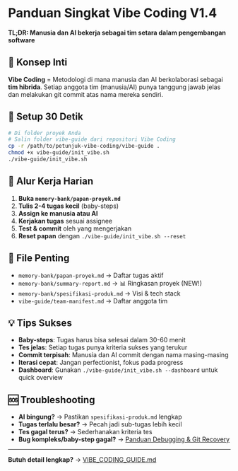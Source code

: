 # Panduan Singkat Vibe Coding V1.4

**TL;DR: Manusia dan AI bekerja sebagai tim setara dalam pengembangan software**

## 🎯 Konsep Inti

**Vibe Coding** = Metodologi di mana manusia dan AI berkolaborasi sebagai **tim hibrida**. Setiap anggota tim (manusia/AI) punya tanggung jawab jelas dan melakukan git commit atas nama mereka sendiri.

## 🚀 Setup 30 Detik

```bash
# Di folder proyek Anda
# Salin folder vibe-guide dari repositori Vibe Coding
cp -r /path/to/petunjuk-vibe-coding/vibe-guide .
chmod +x vibe-guide/init_vibe.sh
./vibe-guide/init_vibe.sh
```

## 🔄 Alur Kerja Harian

1. **Buka `memory-bank/papan-proyek.md`**
2. **Tulis 2-4 tugas kecil** (baby-steps)
3. **Assign ke manusia atau AI**
4. **Kerjakan tugas** sesuai assignee
5. **Test & commit** oleh yang mengerjakan
6. **Reset papan** dengan `./vibe-guide/init_vibe.sh --reset`

## 📁 File Penting

- `memory-bank/papan-proyek.md` → Daftar tugas aktif
- `memory-bank/summary-report.md` → 📊 Ringkasan proyek (NEW!)
- `memory-bank/spesifikasi-produk.md` → Visi & tech stack
- `vibe-guide/team-manifest.md` → Daftar anggota tim

## 💡 Tips Sukses

- **Baby-steps**: Tugas harus bisa selesai dalam 30-60 menit
- **Tes jelas**: Setiap tugas punya kriteria sukses yang terukur
- **Commit terpisah**: Manusia dan AI commit dengan nama masing-masing
- **Iterasi cepat**: Jangan perfectionist, fokus pada progress
- **Dashboard**: Gunakan `./vibe-guide/init_vibe.sh --dashboard` untuk quick overview

## 🆘 Troubleshooting

- **AI bingung?** → Pastikan `spesifikasi-produk.md` lengkap
- **Tugas terlalu besar?** → Pecah jadi sub-tugas lebih kecil
- **Tes gagal terus?** → Sederhanakan kriteria tes
- **Bug kompleks/baby-step gagal?** → [Panduan Debugging & Git Recovery](./vibe-guide/DEBUGGING_GIT.md)

---

**Butuh detail lengkap?** → [VIBE_CODING_GUIDE.md](./vibe-guide/VIBE_CODING_GUIDE.md)